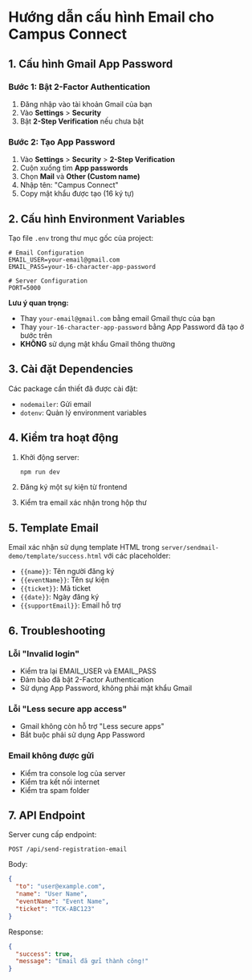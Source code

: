 # Hướng dẫn cấu hình Email cho Campus Connect

## 1. Cấu hình Gmail App Password

### Bước 1: Bật 2-Factor Authentication

1. Đăng nhập vào tài khoản Gmail của bạn
2. Vào **Settings** > **Security**
3. Bật **2-Step Verification** nếu chưa bật

### Bước 2: Tạo App Password

1. Vào **Settings** > **Security** > **2-Step Verification**
2. Cuộn xuống tìm **App passwords**
3. Chọn **Mail** và **Other (Custom name)**
4. Nhập tên: "Campus Connect"
5. Copy mật khẩu được tạo (16 ký tự)

## 2. Cấu hình Environment Variables

Tạo file `.env` trong thư mục gốc của project:

```env
# Email Configuration
EMAIL_USER=your-email@gmail.com
EMAIL_PASS=your-16-character-app-password

# Server Configuration
PORT=5000
```

**Lưu ý quan trọng:**

- Thay `your-email@gmail.com` bằng email Gmail thực của bạn
- Thay `your-16-character-app-password` bằng App Password đã tạo ở bước trên
- **KHÔNG** sử dụng mật khẩu Gmail thông thường

## 3. Cài đặt Dependencies

Các package cần thiết đã được cài đặt:

- `nodemailer`: Gửi email
- `dotenv`: Quản lý environment variables

## 4. Kiểm tra hoạt động

1. Khởi động server:

   ```bash
   npm run dev
   ```

2. Đăng ký một sự kiện từ frontend
3. Kiểm tra email xác nhận trong hộp thư

## 5. Template Email

Email xác nhận sử dụng template HTML trong `server/sendmail-demo/template/success.html` với các placeholder:

- `{{name}}`: Tên người đăng ký
- `{{eventName}}`: Tên sự kiện
- `{{ticket}}`: Mã ticket
- `{{date}}`: Ngày đăng ký
- `{{supportEmail}}`: Email hỗ trợ

## 6. Troubleshooting

### Lỗi "Invalid login"

- Kiểm tra lại EMAIL_USER và EMAIL_PASS
- Đảm bảo đã bật 2-Factor Authentication
- Sử dụng App Password, không phải mật khẩu Gmail

### Lỗi "Less secure app access"

- Gmail không còn hỗ trợ "Less secure apps"
- Bắt buộc phải sử dụng App Password

### Email không được gửi

- Kiểm tra console log của server
- Kiểm tra kết nối internet
- Kiểm tra spam folder

## 7. API Endpoint

Server cung cấp endpoint:

```
POST /api/send-registration-email
```

Body:

```json
{
  "to": "user@example.com",
  "name": "User Name",
  "eventName": "Event Name",
  "ticket": "TCK-ABC123"
}
```

Response:

```json
{
  "success": true,
  "message": "Email đã gửi thành công!"
}
```
